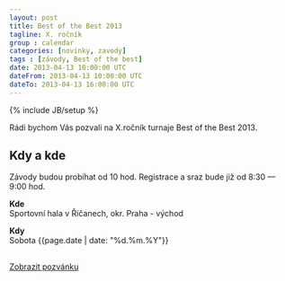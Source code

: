 ```yaml
---
layout: post
title: Best of the Best 2013
tagline: X. ročník
group : calendar
categories: [novinky, zavody]
tags : [závody, Best of the best]
date: 2013-04-13 10:00:00 UTC
dateFrom: 2013-04-13 10:00:00 UTC
dateTo: 2013-04-13 16:00:00 UTC
---
```

{% include JB/setup %}

Rádi bychom Vás pozvali na X.ročník turnaje Best of the Best 2013.

## Kdy a kde

Závody budou probíhat od 10 hod. Registrace a sraz bude již od 8:30 &mdash; 9:00 hod.

**Kde**  
Sportovní hala v Říčanech, okr. Praha - východ

**Kdy**  
Sobota {{page.date | date: "%d.%m.%Y"}}

<p style="margin:30px 0;">
	<a class="btn btn-large btn-block" href="https://docs.google.com/open?id=0B3nVMASu8XeFbkV4M1d0TGYwaFE" title="Pozvánka na Vánoční pohár 2012" target="_blank"><i class="icon-download"> </i> Zobrazit pozvánku</a>
</p>